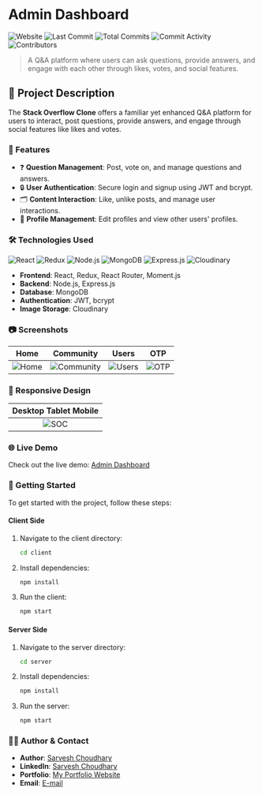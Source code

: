 # Admin Dashboard

![Website](https://img.shields.io/website?url=https://stack-overflow-sarvesh.netlify.app/)
![Last Commit](https://img.shields.io/github/last-commit/sarveshguru/Stack-Overflow-Clone) 
![Total Commits](https://img.shields.io/github/commit-activity/y/sarveshguru/Stack-Overflow-Clone)
![Commit Activity](https://img.shields.io/github/commit-activity/m/sarveshguru/Stack-Overflow-Clone)
![Contributors](https://img.shields.io/github/contributors/sarveshguru/Stack-Overflow-Clone)

> A Q&A platform where users can ask questions, provide answers, and engage with each other through likes, votes, and social features.

## 📜 Project Description

The **Stack Overflow Clone** offers a familiar yet enhanced Q&A platform for users to interact, post questions, provide answers, and engage through social features like likes and votes.

### 🚀 Features

- ❓ **Question Management**: Post, vote on, and manage questions and answers.
- 🔒 **User Authentication**: Secure login and signup using JWT and bcrypt.
- 🗂️ **Content Interaction**: Like, unlike posts, and manage user interactions.
- 📅 **Profile Management**: Edit profiles and view other users' profiles.

### 🛠️ Technologies Used

![React](https://img.shields.io/badge/Frontend-React-blue)
![Redux](https://img.shields.io/badge/State-Redux-purple)
![Node.js](https://img.shields.io/badge/Backend-Node.js-green)
![MongoDB](https://img.shields.io/badge/Database-MongoDB-brightgreen)
![Express.js](https://img.shields.io/badge/Framework-Express.js-lightgrey)
![Cloudinary](https://img.shields.io/badge/Image-Cloudinary-blue)

- **Frontend**: React, Redux, React Router, Moment.js
- **Backend**: Node.js, Express.js
- **Database**: MongoDB
- **Authentication**: JWT, bcrypt
- **Image Storage**: Cloudinary

### 📷 Screenshots

| Home | Community | Users | OTP |
|:------------------:|:---------------:|:------------------:|:------------------:|
| ![Home](https://github.com/sarveshguru/Stack-overflow-clone/assets/72163818/2be165c0-2344-40e4-954d-2c09c29c8345) | ![Community](https://github.com/sarveshguru/Stack-overflow-clone/assets/72163818/b7ff2e5d-caa3-4834-bd2d-0306a0e2bec8) | ![Users](https://github.com/sarveshguru/Stack-overflow-clone/assets/72163818/62444a4e-6536-41b7-b2bf-516419e97f9a) | ![OTP](https://github.com/sarveshguru/Stack-overflow-clone/assets/72163818/2e38ad7f-0ae2-4547-9919-ae9050a024f6) |

### 📱 Responsive Design

| Desktop	Tablet Mobile |
|:------------------:|
| ![SOC](https://github.com/sarveshguru/Stack-overflow-clone/assets/72163818/007e4302-9734-4777-b7f0-d3c0d4ed9a34) |

### 🌐 Live Demo

Check out the live demo: [Admin Dashboard](https://stack-overflow-sarvesh.netlify.app/)

### 🚀 Getting Started

To get started with the project, follow these steps:

#### Client Side

1. Navigate to the client directory:
   ```bash
   cd client
   
2. Install dependencies:
   ```bash
   npm install

3. Run the client:
   ```bash
   npm start

#### Server Side

1. Navigate to the server directory:
   ```bash
   cd server

2. Install dependencies:
   ```bash
   npm install

3. Run the server:
   ```bash
   npm start

### 🧑‍💻 Author & Contact

- **Author**: [Sarvesh Choudhary](https://github.com/sarveshguru)
- **LinkedIn**: [Sarvesh Choudhary](https://www.linkedin.com/in/your-profile)
- **Portfolio**: [My Portfolio Website](https://sarvesh-choudhary-portfolio.netlify.app)
- **Email**: [E-mail](mailto:csarvesh288@gmail.com)
